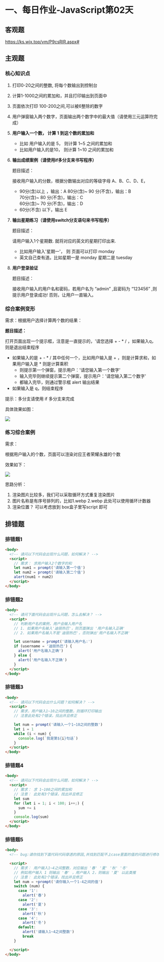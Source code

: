 # 一、每日作业-JavaScript第02天

## 客观题

https://ks.wjx.top/vm/P9csRlR.aspx# 

## 主观题

### 核心知识点

1. 打印0-20之间的整数, 将每个数输出到控制台

2. 计算1-1000之间的累加和，并且打印输出到页面中

3. 页面依次打印 100-200之间,可以被6整除的数字

4. 用户弹窗输入两个数字，页面输出两个数字中的最大值（请使用三元运算符完成）

5. **用户输入一个数，  计算 1 到这个数的累加和** 

   - 比如 用户输入的是 5， 则计算 1~5 之间的累加和
   - 比如用户输入的是10， 则计算 1~10 之间的累加和

6. **输出成绩案例（请使用if多分支来书写程序）**

   题目描述：

   接收用户输入的分数，根据分数输出对应的等级字母 A、B、C、D、E，

   - 90分(含)以上 ，输出：A
   	 80分(含)~ 90 分(不含)，输出：B	
   	 70分(含)~ 80 分(不含)，输出：C 	
   	 60分(含)~ 70 分(不含)，输出：D   	
   - 60分(不含) 以下，输出 E

7. **输出星期练习（请使用switch分支语句来书写程序）**

   题目描述：

   请用户输入1个星期数. 就将对应的英文的星期打印出来. 

   - 比如用户输入'星期一'， 则 页面可以打印  monday 
   - 英文自己查有道。比如星期一是  monday  星期二是 tuesday

8. **用户登录验证**

   题目描述：

   接收用户输入的用户名和密码，若用户名为 “admin” ,且密码为 “123456” ,则提示用户登录成功!  否则，让用户一直输入。

### 综合案例变形

需求：根据用户选择计算两个数的结果：

**题目描述：**

打开页面出现一个提示框，注意是一直提示的，'请您选择 + - * / ，如果输入q，则是退出结束程序

- 如果输入的是 + - * / 其中任何一个，比如用户输入是 + ，则是计算求和，如果用户输入是 *  则是计算乘积
  - 则提示第一个弹窗，提示用户：'请您输入第一个数字'
  - 输入完毕则继续提示第二个弹窗，提示用户：'请您输入第二个数字'
  - 都输入完毕，则通过警示框 alert 输出结果
- 如果输入是 q，则结束程序

提示：多分支请使用 if 多分支来完成

具体效果如图：



<img src="images/111.gif">

### 练习综合案例

需求：

根据用户输入的个数，页面可以渲染对应王者荣耀永雄的个数

效果如下：

 <img src="./images/222.gif">

思路分析：

1. 渲染图片比较多，我们可以采取循环方式重复渲染图片
2. 图片名称是有序号排列的，比如1.webp  2.webp 此处可以使用循环计数器
3. 渲染位置？ 可以考虑放到 box盒子里写script 即可

## 排错题

### 排错题1

~~~html
<body>
  <!-- 请问以下代码会出现什么问题，如何解决？ -->
  <script>
    // 需求： 求用户输入2个数字的和
    let num1 = prompt('请输入第一个值')
    let num2 = prompt('请输入第二个值')
    alert(num1 + num2)
  </script>
</body>
~~~

### 排错题2

~~~html
<body>
  <!-- 请问下面代码会出现什么问题，怎么去解决？ -->
  <script>
    // 判断用户名的案例，用户会输入用户名
    // 1. 如果用户名输入'迪丽热巴'，则页面弹出 '用户名输入正确'
    // 2. 如果用户名输入不是'迪丽热巴'，否则弹出'用户名输入不正确'

    let username = prompt('请输入用户名:')
    if (username = '迪丽热巴') {
      alert('用户名输入正确')
    } else {
      alert('用户名输入不正确')
    }
  </script>
</body>
~~~

### 排错题3

~~~html
<body>
  <!-- 请问以下代码会出什么问题？如何解决？ -->
  <script>
    // 需求，用户输入1~10之间的整数，则循环打印输出
    // 注意此处有2个错误，找出并且修正

    let num = prompt('请输入一个1~10之间的整数')
    let i = 1
    while (i < num) {
      console.log(`我是第${i}句话`)
    }
  </script>
</body>
~~~

### 排错题4 

~~~html
<body>
  <!-- 请问以下代码会出现什么问题，如何解决？ -->
  <script>
    // 需求： 求 1~100之间的累加和
    // 注意： 此处有3个错误，找出并且修正
    let sum
    for (let i = 1; i < 100; i++;) {
      sum += i
    }
    console.log(sum)
  </script>
</body>
~~~

### 排错题5

~~~html
<body>
  <!-- bug:请你找到下面代码代码穿透的原因,并找到匹配不上case里面的值的问题进行修改 -->

  <script>
    // 需求： 用户输入1~4之间整数，对应输出 '春' '夏' '秋' '冬' 
    // 例如用户输入 1 则输出 '春' ，用户输入 2，则输出 '夏' 以此类推
    // 注意： 此处有2个错误，找出并且修正
    let num = +prompt('请你输入一个1-4之间的值')
    switch (num) {
      case '1':
        alert('春')
      case '2':
        alert('夏')
      case '3':
        alert('秋')
      case '4':
        alert('冬')
      default:
        alert('请输入1~4之间整数')
        break
    }

  </script>
</body>

~~~





